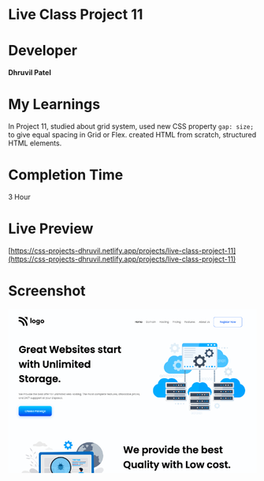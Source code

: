 # Live Class Project 11

# Developer
**Dhruvil Patel**

# My Learnings
In Project 11, studied about grid system, used new CSS property `gap: size;` to give equal spacing in Grid or Flex. created HTML from scratch, structured HTML elements.

# Completion Time
3 Hour

# Live Preview
[https://css-projects-dhruvil.netlify.app/projects/live-class-project-11](https://css-projects-dhruvil.netlify.app/projects/live-class-project-11)

# Screenshot
![image](./result11.png)